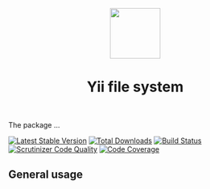 <p align="center">
    <a href="https://github.com/yiisoft" target="_blank">
        <img src="https://github.com/yiisoft.png" height="100px">
    </a>
    <h1 align="center">Yii file system</h1>
    <br>
</p>

The package ...

[![Latest Stable Version](https://poser.pugx.org/yiisoft/yii-file-system/v/stable.png)](https://packagist.org/packages/yiisoft/yii-file-system)
[![Total Downloads](https://poser.pugx.org/yiisoft/yii-file-system/downloads.png)](https://packagist.org/packages/yiisoft/yii-file-system)
[![Build Status](https://travis-ci.com/yiisoft/yii-file-system.svg?branch=master)](https://travis-ci.com/yiisoft/yii-file-system)
[![Scrutinizer Code Quality](https://scrutinizer-ci.com/g/yiisoft/yii-file-system/badges/quality-score.png?b=master)](https://scrutinizer-ci.com/g/yiisoft/yii-file-system/?branch=master)
[![Code Coverage](https://scrutinizer-ci.com/g/yiisoft/yii-file-system/badges/coverage.png?b=master)](https://scrutinizer-ci.com/g/yiisoft/yii-file-system/?branch=master)

## General usage

